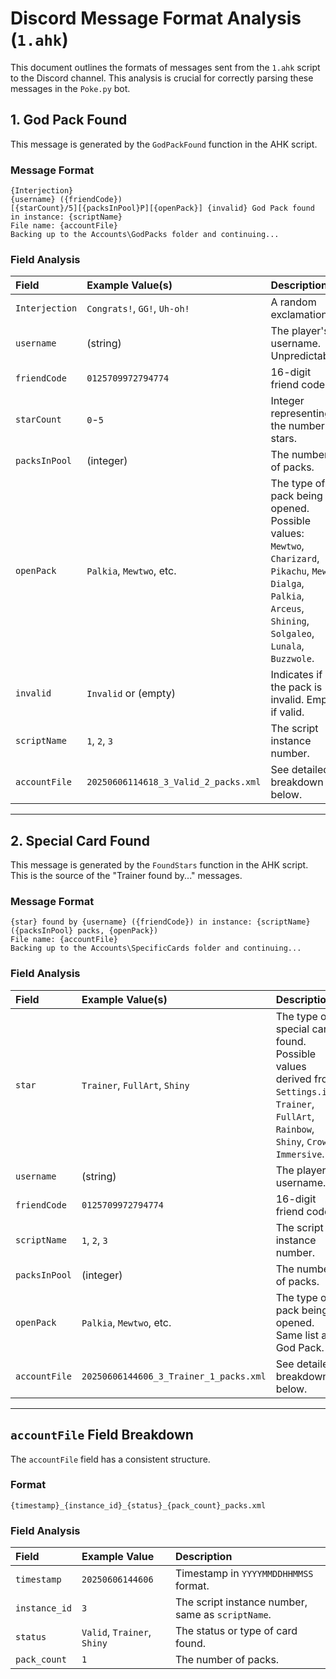 # Discord Message Format Analysis (`1.ahk`)

This document outlines the formats of messages sent from the `1.ahk` script to the Discord channel. This analysis is crucial for correctly parsing these messages in the `Poke.py` bot.

## 1. God Pack Found

This message is generated by the `GodPackFound` function in the AHK script.

### Message Format

```
{Interjection}
{username} ({friendCode})
[{starCount}/5][{packsInPool}P][{openPack}] {invalid} God Pack found in instance: {scriptName}
File name: {accountFile}
Backing up to the Accounts\GodPacks folder and continuing...
```

### Field Analysis

| Field | Example Value(s) | Description |
| :--- | :--- | :--- |
| `Interjection` | `Congrats!`, `GG!`, `Uh-oh!` | A random exclamation. |
| `username` | (string) | The player's username. Unpredictable. |
| `friendCode`| `0125709972794774` | 16-digit friend code. |
| `starCount` | `0`-`5` | Integer representing the number of stars. |
| `packsInPool`| (integer) | The number of packs. |
| `openPack` | `Palkia`, `Mewtwo`, etc. | The type of pack being opened. Possible values: `Mewtwo`, `Charizard`, `Pikachu`, `Mew`, `Dialga`, `Palkia`, `Arceus`, `Shining`, `Solgaleo`, `Lunala`, `Buzzwole`. |
| `invalid` | `Invalid` or (empty) | Indicates if the pack is invalid. Empty if valid. |
| `scriptName` | `1`, `2`, `3` | The script instance number. |
| `accountFile`| `20250606114618_3_Valid_2_packs.xml` | See detailed breakdown below. |

---

## 2. Special Card Found

This message is generated by the `FoundStars` function in the AHK script. This is the source of the "Trainer found by..." messages.

### Message Format

```
{star} found by {username} ({friendCode}) in instance: {scriptName} ({packsInPool} packs, {openPack})
File name: {accountFile}
Backing up to the Accounts\SpecificCards folder and continuing...
```

### Field Analysis

| Field | Example Value(s) | Description |
| :--- | :--- | :--- |
| `star` | `Trainer`, `FullArt`, `Shiny` | The type of special card found. Possible values derived from `Settings.ini`: `Trainer`, `FullArt`, `Rainbow`, `Shiny`, `Crown`, `Immersive`. |
| `username` | (string) | The player's username. |
| `friendCode`| `0125709972794774` | 16-digit friend code. |
| `scriptName` | `1`, `2`, `3` | The script instance number. |
| `packsInPool`| (integer) | The number of packs. |
| `openPack` | `Palkia`, `Mewtwo`, etc. | The type of pack being opened. Same list as God Pack. |
| `accountFile`| `20250606144606_3_Trainer_1_packs.xml` | See detailed breakdown below. |

---

## `accountFile` Field Breakdown

The `accountFile` field has a consistent structure.

### Format

`{timestamp}_{instance_id}_{status}_{pack_count}_packs.xml`

### Field Analysis

| Field | Example Value | Description |
| :--- | :--- | :--- |
| `timestamp` | `20250606144606` | Timestamp in `YYYYMMDDHHMMSS` format. |
| `instance_id`| `3` | The script instance number, same as `scriptName`. |
| `status` | `Valid`, `Trainer`, `Shiny` | The status or type of card found. |
| `pack_count`| `1` | The number of packs. |
 
 